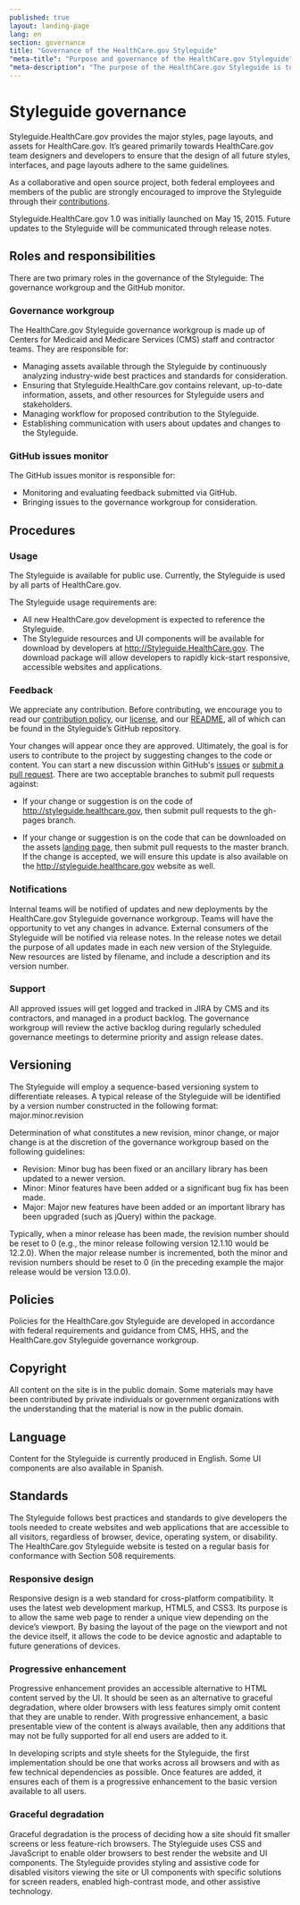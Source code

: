 ```yaml
---
published: true
layout: landing-page
lang: en
section: governance
title: "Governance of the HealthCare.gov Styleguide"
"meta-title": "Purpose and governance of the HealthCare.gov Styleguide"
"meta-description": "The purpose of the HealthCare.gov Styleguide is to centralize design, development, and editorial features used for HealthCare.gov.  It also serves to make assets publicly available in keeping with digital government strategy objectives as defined by the Federal Government."
---
```


# Styleguide governance

<div class="intro">
Styleguide.HealthCare.gov provides the major styles, page layouts, and assets for HealthCare.gov. It’s geared primarily towards HealthCare.gov team designers and developers to ensure that the design of all future styles, interfaces, and page layouts adhere to the same guidelines. </div>


<div class="hr"></div>

As a collaborative and open source project, both federal employees and members of the public are strongly encouraged to improve the Styleguide through their [contributions](https://github.com/CMSgov/cmsgov.github.io/blob/master/CONTRIBUTING.md). 

Styleguide.HealthCare.gov 1.0 was initially launched on May 15, 2015. Future updates to the Styleguide will be communicated through release notes. 

## Roles and responsibilities

There are two primary roles in the governance of the Styleguide: The governance workgroup and the GitHub monitor.

### Governance workgroup

The HealthCare.gov Styleguide governance workgroup is made up of Centers for Medicaid and Medicare Services (CMS) staff and contractor teams. They are responsible for:

* Managing assets available through the Styleguide by continuously analyzing industry-wide best practices and standards for consideration.
* Ensuring that Styleguide.HealthCare.gov contains relevant, up-to-date information, assets, and other resources for Styleguide users and stakeholders.
* Managing workflow for proposed contribution to the Styleguide.
* Establishing communication with users about updates and changes to the Styleguide.

### GitHub issues monitor

The GitHub issues monitor is responsible for:

* Monitoring and evaluating feedback submitted via GitHub.
* Bringing issues to the governance workgroup for consideration.

## Procedures

### Usage

The Styleguide is available for public use. Currently, the Styleguide is used by all parts of HealthCare.gov.

The Styleguide usage requirements are:

* All new HealthCare.gov development is expected to reference the Styleguide.
* The Styleguide resources and UI components will be available for download by developers at http://Styleguide.HealthCare.gov. The download package will allow developers to rapidly kick-start responsive, accessible websites and applications.

### Feedback

We appreciate any contribution. Before contributing, we encourage you to read our [contribution policy](https://github.com/CMSgov/cmsgov.github.io/blob/master/CONTRIBUTING.md), our [license](https://github.com/CMSgov/cmsgov.github.io/blob/master/LICENSE.md), and our [README](https://github.com/CMSgov/cmsgov.github.io/blob/master/README.md), all of which can be found in the Styleguide’s GitHub repository.

Your changes will appear once they are approved. Ultimately, the goal is for users to contribute to the project by suggesting changes to the code or content. You can start a new discussion within GitHub's [issues](https://github.com/CMSgov/cmsgov.github.io/issues) or [submit a pull request](https://help.github.com/articles/creating-a-pull-request/).  There are two acceptable branches to submit pull requests against:

* If your change or suggestion is on the code of  http://styleguide.healthcare.gov, then submit pull requests to the gh-pages branch.

* If your change or suggestion is on the code that can be downloaded on the assets [landing page](http://styleguide.healthcare.gov/assets/), then submit pull requests to the master branch.  If the change is accepted, we will ensure this update is also available on the http://styleguide.healthcare.gov website as well.

### Notifications

Internal teams will be notified of updates and new deployments by the HealthCare.gov Styleguide governance workgroup. Teams will have the opportunity to vet any changes in advance.
External consumers of the Styleguide will be notified via release notes. In the release notes we detail the purpose of all updates made in each new version of the Styleguide. New resources are listed by filename, and include a description and its version number.

### Support

All approved issues will get logged and tracked in JIRA by CMS and its contractors, and managed in a product backlog. The governance workgroup will review the active backlog during regularly scheduled governance meetings to determine priority and assign release dates.

## Versioning

The Styleguide will employ a sequence-based versioning system to differentiate releases. A typical release of the Styleguide will be identified by a version number constructed in the following format: major.minor.revision

Determination of what constitutes a new revision, minor change, or major change is at the discretion of the governance workgroup based on  the following guidelines:

* Revision: Minor bug has been fixed or an ancillary library has been updated to a newer version.
* Minor: Minor features have been added or a significant bug fix has been made.
* Major: Major new features have been added or an important library has been upgraded (such as jQuery) within the package.

Typically, when a minor release has been made, the revision number should be reset to 0 (e.g., the minor release following version 12.1.10 would be 12.2.0). When the major release number is incremented, both the minor and revision numbers should be reset to 0 (in the preceding example the major release would be version 13.0.0).

## Policies

Policies for the HealthCare.gov Styleguide are developed in accordance with federal requirements and guidance from CMS, HHS, and the HealthCare.gov Styleguide governance workgroup.

## Copyright

All content on the site is in the public domain. Some materials may have been contributed by private individuals or government organizations with the understanding that the material is now in the public domain.

## Language

Content for the Styleguide is currently produced in English. Some UI components are also available in Spanish.

## Standards

The Styleguide follows best practices and standards to give developers the tools needed to create websites and web applications that are accessible to all visitors, regardless of browser, device, operating system, or disability. The HealthCare.gov Styleguide website is tested on a regular basis for conformance with Section 508 requirements.

### Responsive design

Responsive design is a web standard for cross-platform compatibility. It uses the latest web development markup, HTML5, and CSS3. Its purpose is to allow the same web page to render a unique view depending on the device’s viewport. By basing the layout of the page on the viewport and not the device itself, it allows the code to be device agnostic and adaptable to future generations of devices.

### Progressive enhancement

Progressive enhancement provides an accessible alternative to HTML content served by the UI. It should be seen as an alternative to graceful degradation, where older browsers with less features simply omit content that they are unable to render. With progressive enhancement, a basic presentable view of the content is always available, then any additions that may not be fully supported for all end users are added to it.

In developing scripts and style sheets for the Styleguide, the first implementation should be one that works across all browsers and with as few technical dependencies as possible. Once features are added, it ensures each of them is a progressive enhancement to the basic version available to all users.

### Graceful degradation

Graceful degradation is the process of deciding how a site should fit smaller screens or less feature-rich browsers. The Styleguide uses CSS and JavaScript to enable older browsers to best render the website and UI components. The Styleguide provides styling and assistive code for disabled visitors viewing the site or UI components with specific solutions for screen readers, enabled high-contrast mode, and other assistive technology.

